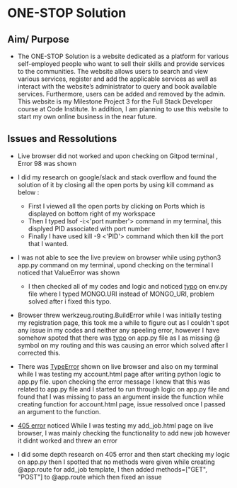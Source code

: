 # ONE-STOP Solution

## Aim/ Purpose

- The ONE-STOP Solution is a website dedicated as a platform for various self-employed people who want to sell their skills and provide services to the communities. The   website allows users to search and view various services, register and add the applicable services as well as interact with the website’s administrator to query and book available services. Furthermore, users can be added and removed by the admin. This website is my Milestone Project 3 for the Full Stack Developer course at Code Institute. In addition, I am planning to use this website to start my own online business in the near future.


## Issues and Ressolutions
- Live browser did not worked and upon checking on Gitpod terminal , Error 98 was shown
 - I did my research on google/slack and stack overflow and found the solution of it by closing all the open ports by using kill command as below :
   - First I viewed all the open ports by clicking on Ports which is displayed on bottom right of my workspace
   - Then I typed lsof -i:<'port number'> command in my terminal, this displyed PID associated with port number
   - Finally I have used kill -9 <'PID'> command which then kill the port that I wanted.

- I was not able to see the live preview on browser while using python3 app.py command on my terminal, upond checking on the terminal I noticed that ValueError was shown
  - I then checked all of my codes and logic and noticed [typo](static/images/valueerror1.jpg) on env.py file where I typed MONGO.URI instead of MONGO_URI, problem solved after i fixed this typo.

- Browser threw werkzeug.routing.BuildError while I was initially testing my registration page, this took me a while to figure out as I couldn't spot any issue in my codes and neither any speeling error, however I have somehow spoted that there was [typo](static/images/typo1.jpg) on app.py file as I as missing @ symbol on my routing and this was causing an error which solved after I corrected this.

- There was [TypeError](static/images/typeError1.jpg) shown on live browser and also on my terminal while I was testing my account.html page after writing python logic to app.py file. upon checking the error message I knew that this was related to app.py file and I started to run through logic on app.py file and found that I was missing to pass an argument inside the function while creating function for account.html page, issue ressolved once I passed an argument to the function.

- [405 error](static/images/405error.jpg) noticed While I was testing my add_job.html page on live browser, I was mainly checking the functionality to add new job however it didnt worked and threw an error
 - I did some depth research on 405 error and then start checking my logic on app.py then I spotted that no methods were given while creating @app.route for add_job template, I then added methods=["GET", "POST"] to @app.route which then fixed an issue